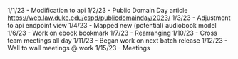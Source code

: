 1/1/23 - Modification to api
1/2/23 - Public Domain Day article https://web.law.duke.edu/cspd/publicdomainday/2023/
1/3/23 - Adjustment to api endpoint view
1/4/23 - Mapped new (potential) audiobook model
1/6/23 - Work on ebook bookmark
1/7/23 - Rearranging
1/10/23 - Cross team meetings all day
1/11/23 - Began work on next batch release
1/12/23 - Wall to wall meetings @ work
1/15/23 - Meetings

